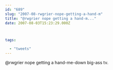 ```yaml
---
id: "689"
slug: "2007-08-rwgrier-nope-getting-a-hand-m"
title: "@rwgrier nope getting a hand-m..."
date: 2007-08-03T15:23:29.000Z



tags:

  - "tweets"
---
```

<div class="sqs-html-content">
  <p>@rwgrier nope getting a hand-me-down big-ass tv.</p>
</div>
